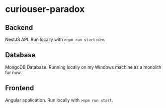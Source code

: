 # curiouser-paradox

## Backend

NestJS API. Run locally with `>npm run start:dev`.

## Database

MongoDB Database. Running locally on my Windows machine as a monolith for now.

## Frontend

Angular application. Run locally with `>npm run start`.
